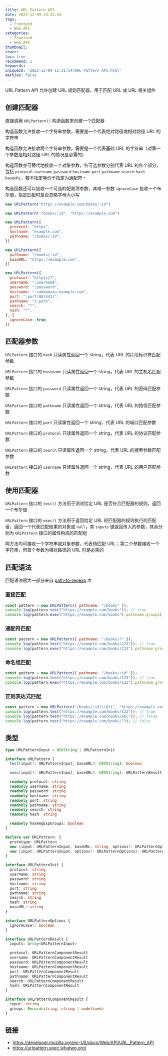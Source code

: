 ```yaml
---
title: URL Pattern API
date: 2023-12-09 23:31:54
tags:
  - Frontend
  - Web API
categories:
  - Frontend
  - Web API
thumbnail:
cover:
toc: true
recommend: 1
keywords:
uniqueId: '2023-12-09 15:31:54/URL Pattern API.html'
mathJax: false
---
```


URL Pattern API 允许创建 URL 规则匹配器，用于匹配 URL 或 URL 相关组件

## 创建匹配器

直接调用 `URLPattern()` 构造函数来创建一个匹配器

构造函数允许接收一个字符串参数，需要是一个代表绝对路径或相对路径 URL 的字符串

构造函数允许接收两个字符串参数，需要是一个代表基础 URL 的字符串（对第一个参数是相对路径 URL 的情况是必需的）

构造函数亦可替代地接收一个对象参数，各可选参数分别代表 URL 的各个部分，包括 `protocol` `username` `password` `hostname` `port` `pathname` `search` `hash` `baseURL`，若不指定等价于指定为通配符 `*`

构造函数还可以接收一个可选的配置项参数，其唯一参数 `ignoreCase` 接收一个布尔值，指定匹配时是否忽略字母大小写

```js
new URLPattern("https://example.com/books/:id")

new URLPattern("/books/:id", "https://example.com")

new URLPattern({
  protocol: "https",
  hostname: "example.com",
  pathname: "/books/:id",
})

new URLPattern({
  pathname: "/books/:id",
  baseURL: "https://example.com",
})

new URLPattern({
  protocol: "http{s}?",
  username: ":username",
  password: ":password",
  hostname: ":subdomain.example.com",
  port: ":port(80|443)",
  pathname: "/:path",
  search: "*",
  hash: "*",
}, {
  ignoreCase: true,
})
```

## 匹配器参数

`URLPattern` 接口的 `hash` 只读属性返回一个 string，代表 URL 的片段标识符匹配参数

`URLPattern` 接口的 `hostname` 只读属性返回一个 string，代表 URL 的主机名匹配参数

`URLPattern` 接口的 `password` 只读属性返回一个 string，代表 URL 的密码匹配参数

`URLPattern` 接口的 `pathname` 只读属性返回一个 string，代表 URL 的路径匹配参数

`URLPattern` 接口的 `port` 只读属性返回一个 string，代表 URL 的端口匹配参数

`URLPattern` 接口的 `protocol` 只读属性返回一个 string，代表 URL 的协议匹配参数

`URLPattern` 接口的 `search` 只读属性返回一个 string，代表 URL 的搜索参数匹配参数

`URLPattern` 接口的 `username` 只读属性返回一个 string，代表 URL 的用户匹配参数

## 使用匹配器

`URLPattern` 接口的 `test()` 方法用于测试给定 URL 是否符合匹配器的规则，返回一个布尔值

`URLPattern` 接口的 `exec()` 方法用于返回给定 URL 经匹配器的规则执行的匹配组，返回一个代表匹配结果的对象或 `null`，其 `inputs` 键返回传入的参数，其余分别为 `URLPattern` 接口的属性构成的匹配组

两方法均可接收一个字符串或对象参数，代表待匹配 URL；第二个参数接收一个字符串，但首个参数为相对路径的 URL 时是必需的

## 匹配语法

匹配语法很大一部分来自 [path-to-regexp](https://github.com/pillarjs/path-to-regexp) 库

### 直接匹配

```js
const pattern = new URLPattern({ pathname: "/books" });
console.log(pattern.test("https://example.com/books")); // true
console.log(pattern.exec("https://example.com/books").pathname.groups); // {}
```

### 通配符匹配

```js
const pattern = new URLPattern({ pathname: "/books/*" });
console.log(pattern.test("https://example.com/books/123")); // true
console.log(pattern.exec("https://example.com/books/123").pathname.groups); // { 0: '123' }
```

### 命名组匹配

```js
const pattern = new URLPattern({ pathname: "/books/:id" });
console.log(pattern.test("https://example.com/books/123")); // true
console.log(pattern.exec("https://example.com/books/123").pathname.groups); // { id: '123' }
```

### 正则表达式匹配

```js
const pattern = new URLPattern("/books/:id(\\d+)", "https://example.com");
console.log(pattern.test("https://example.com/books/123")); // true
console.log(pattern.test("https://example.com/books/abc")); // false
console.log(pattern.test("https://example.com/books/")); // false
```

## 类型

```ts
type URLPatternInput = USVString | URLPatternInit

interface URLPattern {
  test(input?: URLPatternInput, baseURL?: USVString): boolean

  exec(input?: URLPatternInput, baseURL?: USVString): URLPatternResult | null

  readonly protocol: string
  readonly username: string
  readonly password: string
  readonly hostname: string
  readonly port: string
  readonly pathname: string
  readonly search: string
  readonly hash: string

  readonly hasRegExpGroups: boolean
}

declare var URLPattern: {
  prototype: URLPattern
  new (input: URLPatternInput, baseURL: string, options?: URLPatternOptions): URLPattern
  new (input: URLPatternInput, options?: URLPatternOptions): URLPattern
}

interface URLPatternInit {
  protocol: string
  username: string
  password: string
  hostname: string
  port: string
  pathname: string
  search: string
  hash: string
  baseURL: string
}

interface URLPatternOptions {
  ignoreCase?: boolean
}

interface URLPatternResult {
  inputs: Array<URLPatternInput>

  protocol: URLPatternComponentResult
  username: URLPatternComponentResult
  password: URLPatternComponentResult
  hostname: URLPatternComponentResult
  port: URLPatternComponentResult
  pathname: URLPatternComponentResult
  search: URLPatternComponentResult
  hash: URLPatternComponentResult
}

interface URLPatternComponentResult {
  input: string
  groups: Record<string, string | undefined> 
}
```

## 链接

* <https://developer.mozilla.org/en-US/docs/Web/API/URL_Pattern_API>
* <https://urlpattern.spec.whatwg.org/>

